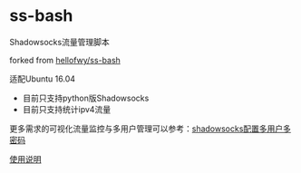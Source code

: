 ss-bash
=======
Shadowsocks流量管理脚本

forked from [hellofwy/ss-bash](https://github.com/hellofwy/ss-bash)

适配Ubuntu 16.04

* 目前只支持python版Shadowsocks
* 目前只支持统计ipv4流量

更多需求的可视化流量监控与多用户管理可以参考：[shadowsocks配置多用户多密码](https://www.flyzy2005.com/fan-qiang/shadowsocks/shadowsocks-config-multiple-users/)

[使用说明][User Manual]


[User Manual]:    https://github.com/hellofwy/ss-bash/wiki
